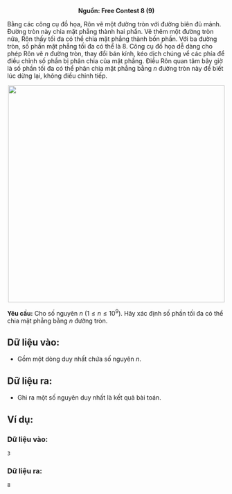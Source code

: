 **<center>Nguồn: Free Contest 8 (9)</center>**
 
Bằng các công cụ đồ họa, Rôn vẽ một đường tròn với đường biên đủ mảnh. Đường tròn này chia mặt phẳng thành hai phần. Vẽ thêm một đường tròn nữa, Rôn thấy tối đa có thể chia mặt phẳng thành bốn phần. Với ba đường tròn, số phần mặt phẳng tối đa có thể là $8$. Công cụ đồ họa dễ dàng cho phép Rôn vẽ $n$ đường tròn, thay đổi bán kính, kéo dịch chúng về các phía để điều chỉnh số phần bị phân chia của mặt phẳng. Điều Rôn quan tâm bây giờ là số phần tối đa có thể phân chia mặt phẳng bằng $n$ đường tròn này để biết lúc dừng lại, không điều chỉnh tiếp.
<center><img src="/images/problems/2060/circles.png" width=500px /></center>

**Yêu cầu:** Cho số nguyên $n\ (1 ≤ n ≤ 10^9)$. Hãy xác định số phần tối đa có thể chia mặt phẳng bằng $n$ đường tròn.

## Dữ liệu vào:
- Gồm một dòng duy nhất chứa số nguyên $n$.

## Dữ liệu ra:
- Ghi ra một số nguyên duy nhất là kết quả bài toán.

## Ví dụ:
### Dữ liệu vào:
```
3
```

### Dữ liệu ra:
```
8
```